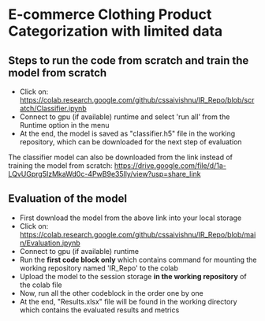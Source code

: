 # E-commerce Clothing Product Categorization with limited data

## Steps to run the code from scratch and train the model from scratch
- Click on: https://colab.research.google.com/github/cssaivishnu/IR_Repo/blob/scratch/Classifier.ipynb
- Connect to gpu (if available) runtime and select 'run all' from the Runtime option in the menu
- At the end, the model is saved as "classifier.h5" file in the working repository, which can be downloaded for the next step of evaluation

The classifier model can also be downloaded from the link instead of training the model from scratch: https://drive.google.com/file/d/1a-LQvUGprg5IzMkaWd0c-4PwB9e35lly/view?usp=share_link

## Evaluation of the model
- First download the model from the above link into your local storage
- Click on: https://colab.research.google.com/github/cssaivishnu/IR_Repo/blob/main/Evaluation.ipynb
- Connect to gpu (if available) runtime
- Run the **first code block only** which contains command for mounting the working repository named 'IR_Repo' to the colab 
- Upload the model to the session storage **in the working repository** of the colab file
- Now, run all the other codeblock in the order one by one
- At the end, "Results.xlsx" file will be found in the working directory which contains the evaluated results and metrics

